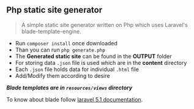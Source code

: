 ## Php static site generator

> A simple static site generator written on Php which uses Laravel's blade-template-engine. 

  * Run `composer install` once downloaded
  * Than you can run `php generate.php`
  * The __Generated static site__ can be found in the __OUTPUT__ folder
  * For storing data `.json` file is used which are in the __content__ directory
  * Each `.json` file holds data for individual `.html` file
  * Add/Modify them according to desire

___Blade templates are in `resources/views` directory___

To know about blade follow [laravel 5.1 documentation](https://laravel.com/docs/5.1/blade).
